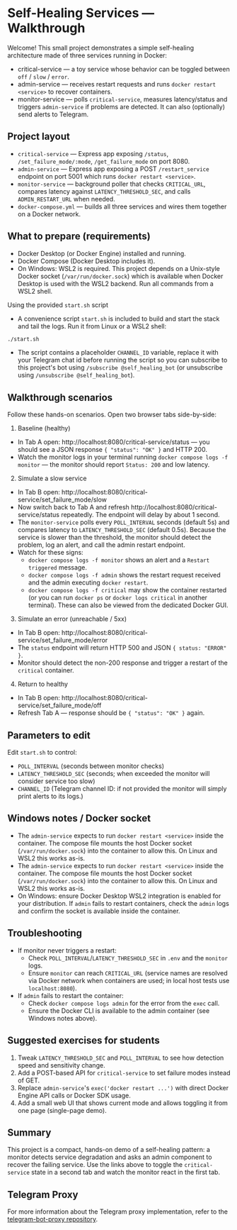 # Self-Healing Services — Walkthrough

Welcome! This small project demonstrates a simple self-healing architecture made of three services running in Docker:

- critical-service — a toy service whose behavior can be toggled between `off` / `slow` / `error`.
- admin-service — receives restart requests and runs `docker restart <service>` to recover containers.
- monitor-service — polls `critical-service`, measures latency/status and triggers `admin-service` if problems are detected. It can also (optionally) send alerts to Telegram.

## Project layout

- `critical-service` — Express app exposing `/status`, `/set_failure_mode/:mode`, `/get_failure_mode` on port 8080.
- `admin-service` — Express app exposing a POST `/restart_service` endpoint on port 5001 which runs `docker restart <service>`.
- `monitor-service` — background poller that checks `CRITICAL_URL`, compares latency against `LATENCY_THRESHOLD_SEC`, and calls `ADMIN_RESTART_URL` when needed.
- `docker-compose.yml` — builds all three services and wires them together on a Docker network.

## What to prepare (requirements)

- Docker Desktop (or Docker Engine) installed and running.
- Docker Compose (Docker Desktop includes it).
- On Windows: WSL2 is required. This project depends on a Unix-style Docker socket (`/var/run/docker.sock`) which is available when Docker Desktop is used with the WSL2 backend. Run all commands from a WSL2 shell.

Using the provided `start.sh` script

- A convenience script `start.sh` is included to build and start the stack and tail the logs. Run it from Linux or a WSL2 shell:

```bash
./start.sh
```

- The script contains a placeholder `CHANNEL_ID` variable, replace it with your Telegram chat id before running the script so
  you can subscribe to this project's bot using `/subscribe @self_healing_bot` (or unsubscribe using `/unsubscribe @self_healing_bot`).

## Walkthrough scenarios

Follow these hands-on scenarios. Open two browser tabs side-by-side:

1. Baseline (healthy)

- In Tab A open: http://localhost:8080/critical-service/status — you should see a JSON response `{ "status": "OK" }` and HTTP 200.
- Watch the monitor logs in your terminal running `docker compose logs -f monitor` — the monitor should report `Status: 200` and low latency.

2. Simulate a slow service

- In Tab B open: http://localhost:8080/critical-service/set_failure_mode/slow
- Now switch back to Tab A and refresh http://localhost:8080/critical-service/status repeatedly. The endpoint will delay by about 1 second.
- The `monitor-service` polls every `POLL_INTERVAL` seconds (default 5s) and compares latency to `LATENCY_THRESHOLD_SEC` (default 0.5s). Because the service is slower than the threshold, the monitor should detect the problem, log an alert, and call the admin restart endpoint.
- Watch for these signs:
    - `docker compose logs -f monitor` shows an alert and a `Restart triggered` message.
    - `docker compose logs -f admin` shows the restart request received and the admin executing `docker restart`.
    - `docker compose logs -f critical` may show the container restarted (or you can run `docker ps` or `docker logs critical` in another terminal).
      These can also be viewed from the dedicated Docker GUI.

3. Simulate an error (unreachable / 5xx)

- In Tab B open: http://localhost:8080/critical-service/set_failure_mode/error
- The `status` endpoint will return HTTP 500 and JSON `{ status: "ERROR" }`.
- Monitor should detect the non-200 response and trigger a restart of the `critical` container.

4. Return to healthy

- In Tab B open: http://localhost:8080/critical-service/set_failure_mode/off
- Refresh Tab A — response should be `{ "status": "OK" }` again.

## Parameters to edit

Edit `start.sh` to control:

- `POLL_INTERVAL` (seconds between monitor checks)
- `LATENCY_THRESHOLD_SEC` (seconds; when exceeded the monitor will consider service too slow)
- `CHANNEL_ID` (Telegram channel ID: if not provided the monitor will simply print alerts to its logs.)

## Windows notes / Docker socket

- The `admin-service` expects to run `docker restart <service>` inside the container. The compose file mounts the host Docker socket (`/var/run/docker.sock`) into the container to allow this. On Linux and WSL2 this works as-is.
- The `admin-service` expects to run `docker restart <service>` inside the container. The compose file mounts the host Docker socket (`/var/run/docker.sock`) into the container to allow this. On Linux and WSL2 this works as-is.
- On Windows: ensure Docker Desktop WSL2 integration is enabled for your distribution. If `admin` fails to restart containers, check the `admin` logs and confirm the socket is available inside the container.

## Troubleshooting

- If monitor never triggers a restart:
    - Check `POLL_INTERVAL`/`LATENCY_THRESHOLD_SEC` in `.env` and the `monitor` logs.
    - Ensure `monitor` can reach `CRITICAL_URL` (service names are resolved via Docker network when containers are used; in local host tests use `localhost:8080`).
- If `admin` fails to restart the container:
    - Check `docker compose logs admin` for the error from the `exec` call.
    - Ensure the Docker CLI is available to the admin container (see Windows notes above).

## Suggested exercises for students

1. Tweak `LATENCY_THRESHOLD_SEC` and `POLL_INTERVAL` to see how detection speed and sensitivity change.
2. Add a POST-based API for `critical-service` to set failure modes instead of GET.
3. Replace `admin-service`'s `exec('docker restart ...')` with direct Docker Engine API calls or Docker SDK usage.
4. Add a small web UI that shows current mode and allows toggling it from one page (single-page demo).

## Summary

This project is a compact, hands-on demo of a self-healing pattern: a monitor detects service degradation and asks an admin component to recover the failing service. Use the links above to toggle the `critical-service` state in a second tab and watch the monitor react in the first tab.

## Telegram Proxy

For more information about the Telegram proxy implementation, refer to the [telegram-bot-proxy repository](https://github.com/gioppix/telegram-bot-proxy/).
